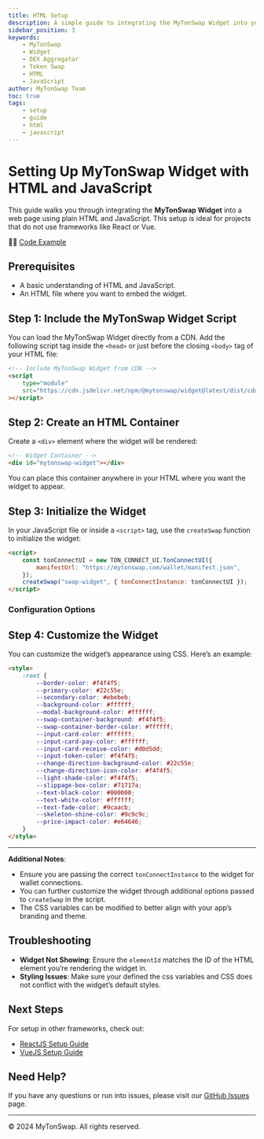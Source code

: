 ```yaml
---
title: HTML Setup
description: A simple guide to integrating the MyTonSwap Widget into your web application using plain HTML and JavaScript.
sidebar_position: 3
keywords:
    - MyTonSwap
    - Widget
    - DEX Aggregator
    - Token Swap
    - HTML
    - JavaScript
author: MyTonSwap Team
toc: true
tags:
    - setup
    - guide
    - html
    - javascript
---
```


# Setting Up MyTonSwap Widget with HTML and JavaScript

This guide walks you through integrating the **MyTonSwap Widget** into a web page using plain HTML and JavaScript. This setup is ideal for projects that do not use frameworks like React or Vue.

👨‍💻 [Code Example](https://github.com/MyTonSwap/widget/tree/main/examples/html)

## Prerequisites

-   A basic understanding of HTML and JavaScript.
-   An HTML file where you want to embed the widget.

## Step 1: Include the MyTonSwap Widget Script

You can load the MyTonSwap Widget directly from a CDN. Add the following script tag inside the `<head>` or just before the closing `<body>` tag of your HTML file:

```html
<!-- Include MyTonSwap Widget from CDN -->
<script
    type="module"
    src="https://cdn.jsdelivr.net/npm/@mytonswap/widget@latest/dist/cdn/mytonswap-widget.js"
></script>
```

## Step 2: Create an HTML Container

Create a `<div>` element where the widget will be rendered:

```html
<!-- Widget Container -->
<div id="mytonswap-widget"></div>
```

You can place this container anywhere in your HTML where you want the widget to appear.

## Step 3: Initialize the Widget

In your JavaScript file or inside a `<script>` tag, use the `createSwap` function to initialize the widget:

```html
<script>
    const tonConnectUI = new TON_CONNECT_UI.TonConnectUI({
        manifestUrl: "https://mytonswap.com/wallet/manifest.json",
    });
    createSwap("swap-widget", { tonConnectInstance: tonConnectUI });
</script>
```

### Configuration Options

## Step 4: Customize the Widget

You can customize the widget’s appearance using CSS. Here’s an example:

```html
<style>
    :root {
        --border-color: #f4f4f5;
        --primary-color: #22c55e;
        --secondary-color: #ebebeb;
        --background-color: #ffffff;
        --modal-background-color: #ffffff;
        --swap-container-background: #f4f4f5;
        --swap-container-border-color: #ffffff;
        --input-card-color: #ffffff;
        --input-card-pay-color: #ffffff;
        --input-card-receive-color: #d0d5dd;
        --input-token-color: #f4f4f5;
        --change-direction-background-color: #22c55e;
        --change-direction-icon-color: #f4f4f5;
        --light-shade-color: #f4f4f5;
        --slippage-box-color: #71717a;
        --text-black-color: #000000;
        --text-white-color: #ffffff;
        --text-fade-color: #9caacb;
        --skeleton-shine-color: #9c9c9c;
        --price-impact-color: #e64646;
    }
</style>
```

---

**Additional Notes**:

-   Ensure you are passing the correct `tonConnectInstance` to the widget for wallet connections.
-   You can further customize the widget through additional options passed to `createSwap` in the script.
-   The CSS variables can be modified to better align with your app’s branding and theme.

## Troubleshooting

-   **Widget Not Showing**: Ensure the `elementId` matches the ID of the HTML element you’re rendering the widget in.
-   **Styling Issues**: Make sure your defined the css variables and CSS does not conflict with the widget’s default styles.

## Next Steps

For setup in other frameworks, check out:

-   [ReactJS Setup Guide](./react)
-   [VueJS Setup Guide](./vue)

## Need Help?

If you have any questions or run into issues, please visit our [GitHub Issues](https://github.com/Ho3einWave/mytonswap-widget/issues) page.

---

© 2024 MyTonSwap. All rights reserved.
